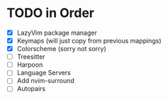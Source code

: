 # TODO in Order
- [X] LazyVim package manager
- [X] Keymaps (will just copy from previous mappings)
- [X] Colorscheme (sorry not sorry)
- [ ] Treesitter
- [ ] Harpoon
- [ ] Language Servers
- [ ] Add nvim-surround
- [ ] Autopairs
